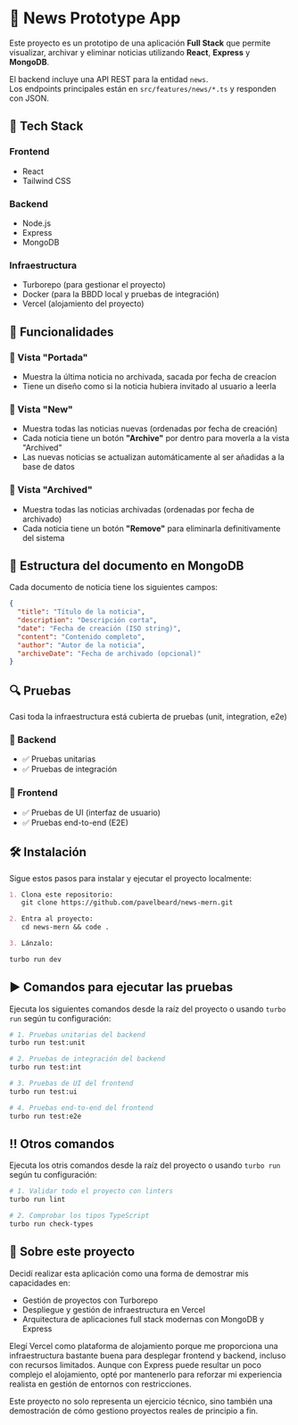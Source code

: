 # 📰 News Prototype App

Este proyecto es un prototipo de una aplicación **Full Stack** que permite visualizar, archivar y eliminar noticias utilizando **React**, **Express** y **MongoDB**.

El backend incluye una API REST para la entidad `news`.  
Los endpoints principales están en `src/features/news/*.ts` y responden con JSON.  

## 🧱 Tech Stack

### Frontend

- React
- Tailwind CSS

### Backend

- Node.js
- Express
- MongoDB

### Infraestructura

- Turborepo (para gestionar el proyecto)
- Docker (para la BBDD local y pruebas de integración)
- Vercel (alojamiento del proyecto)

## 🚀 Funcionalidades

### 📄 Vista "Portada"

- Muestra la última noticia no archivada, sacada por fecha de creacíon
- Tiene un diseño como si la noticia hubiera invitado al usuario a leerla

### 📄 Vista "New"

- Muestra todas las noticias nuevas (ordenadas por fecha de creación)
- Cada noticia tiene un botón **"Archive"** por dentro para moverla a la vista "Archived"
- Las nuevas noticias se actualizan automáticamente al ser añadidas a la base de datos

### 📁 Vista "Archived"

- Muestra todas las noticias archivadas (ordenadas por fecha de archivado)
- Cada noticia tiene un botón **"Remove"** para eliminarla definitivamente del sistema

## 💾 Estructura del documento en MongoDB

Cada documento de noticia tiene los siguientes campos:

```json
{
  "title": "Título de la noticia",
  "description": "Descripción corta",
  "date": "Fecha de creación (ISO string)",
  "content": "Contenido completo",
  "author": "Autor de la noticia",
  "archiveDate": "Fecha de archivado (opcional)"
}
```

## 🔍 Pruebas

Casi toda la infraestructura está cubierta de pruebas (unit, integration, e2e)

### 🧠 Backend

- ✅ Pruebas unitarias
- ✅ Pruebas de integración

### 🎨 Frontend

- ✅ Pruebas de UI (interfaz de usuario)
- ✅ Pruebas end-to-end (E2E)

## 🛠️ Instalación

Sigue estos pasos para instalar y ejecutar el proyecto localmente:

```markdown
1. Clona este repositorio:
   git clone https://github.com/pavelbeard/news-mern.git

2. Entra al proyecto:
   cd news-mern && code .

3. Lánzalo:

turbo run dev

```

## ▶️ Comandos para ejecutar las pruebas

Ejecuta los siguientes comandos desde la raíz del proyecto o usando `turbo run` según tu configuración:

```bash
# 1. Pruebas unitarias del backend
turbo run test:unit

# 2. Pruebas de integración del backend
turbo run test:int

# 3. Pruebas de UI del frontend
turbo run test:ui

# 4. Pruebas end-to-end del frontend
turbo run test:e2e
```

## ‼️ Otros comandos

Ejecuta los otris comandos desde la raíz del proyecto o usando `turbo run` según tu configuración:

```bash
# 1. Validar todo el proyecto con linters
turbo run lint

# 2. Comprobar los tipos TypeScript
turbo run check-types
```

## 🙋 Sobre este proyecto

Decidí realizar esta aplicación como una forma de demostrar mis capacidades en:

- Gestión de proyectos con Turborepo
- Despliegue y gestión de infraestructura en Vercel
- Arquitectura de aplicaciones full stack modernas con MongoDB y Express

Elegí Vercel como plataforma de alojamiento porque me proporciona una infraestructura bastante buena para desplegar frontend y backend, incluso con recursos limitados. Aunque con Express puede resultar un poco complejo el alojamiento, opté por mantenerlo para reforzar mi experiencia realista en gestión de entornos con restricciones.

Este proyecto no solo representa un ejercicio técnico, sino también una demostración de cómo gestiono proyectos reales de principio a fin.

